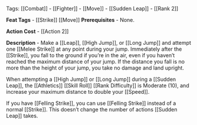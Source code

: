 Tags: [[Combat]] - [[Fighter]] - [[Move]] - [[Sudden Leap]] - [[Rank 2]]

**Feat Tags** - [[Strike]] [[Move]]
**Prerequisites** - None.

**Action Cost** - [[Action 2]]

**Description** - Make a [[Leap]], [[High Jump]], or [[Long Jump]] and attempt one [[Melee Strike]] at any point during your jump. Immediately after the [[Strike]], you fall to the ground if you’re in the air, even if you haven’t reached the maximum distance of your jump. If the distance you fall is no more than the height of your jump, you take no damage and land upright.

When attempting a [[High Jump]] or [[Long Jump]] during a [[Sudden Leap]], the [[Athletics]] [[Skill Roll]] [[Rank Difficulty]] is Moderate (10), and increase your maximum distance to double your [[Speed]].

If you have [[Felling Strike]], you can use [[Felling Strike]] instead of a normal [[Strike]]. This doesn’t change the number of actions [[Sudden Leap]] takes.